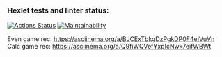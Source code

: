 ### Hexlet tests and linter status:

[![Actions Status](https://github.com/fejjjsan/java-project-61/workflows/hexlet-check/badge.svg)](https://github.com/fejjjsan/java-project-61/actions)
[![Maintainability](https://api.codeclimate.com/v1/badges/285349c1468ae7fd46d8/maintainability)](https://codeclimate.com/github/fejjjsan/java-project-61/maintainability)

Even game rec: https://asciinema.org/a/BJCExTbkgDzPgkDP0F4eIVuVn
Calc game rec: https://asciinema.org/a/Q9fiWQVefYxpIcNwk7eifWBWt
